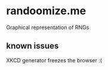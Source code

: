 # randoomize.me
Graphical representation of RNGs

## known issues
XKCD generator freezes the browser :(

